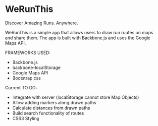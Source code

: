 WeRunThis
=========

Discover Amazing Runs.  Anywhere.

WeRunThis is a simple app that allows users to draw run routes on maps and share them.  The app is built with Backbone.js and uses the Google Maps API.

FRAMEWORKS USED:
- Backbone.js
- backbone-localStorage
- Google Maps API
- Bootstrap css

Current TO DO:
- Integrate with server (localStorage cannot store Map Objects)
- Allow adding markers along drawn paths
- Calculate distances from drawn paths
- Build search functionality of routes
- CSS3 Styling